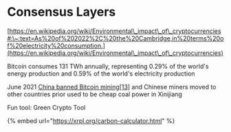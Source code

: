 # Consensus Layers

[https://en.wikipedia.org/wiki/Environmental\_impact\_of\_cryptocurrencies#:\~:text=As%20of%202022%2C%20the%20Cambridge,in%20terms%20of%20electricity%20consumption.](https://en.wikipedia.org/wiki/Environmental\_impact\_of\_cryptocurrencies)

Bitcoin consumes 131 TWh annually, representing 0.29% of the world's energy production and 0.59% of the world's electricity production

June 2021 [China banned Bitcoin mining](https://en.wikipedia.org/wiki/Legality\_of\_bitcoin\_by\_country\_or\_territory#China)[\[13\]](https://en.wikipedia.org/wiki/Environmental\_impact\_of\_cryptocurrencies#cite\_note-13) and Chinese miners moved to other countries prior used to be cheap coal power in Xinijiang

Fun tool: Green Crypto Tool

{% embed url="https://xrpl.org/carbon-calculator.html" %}
